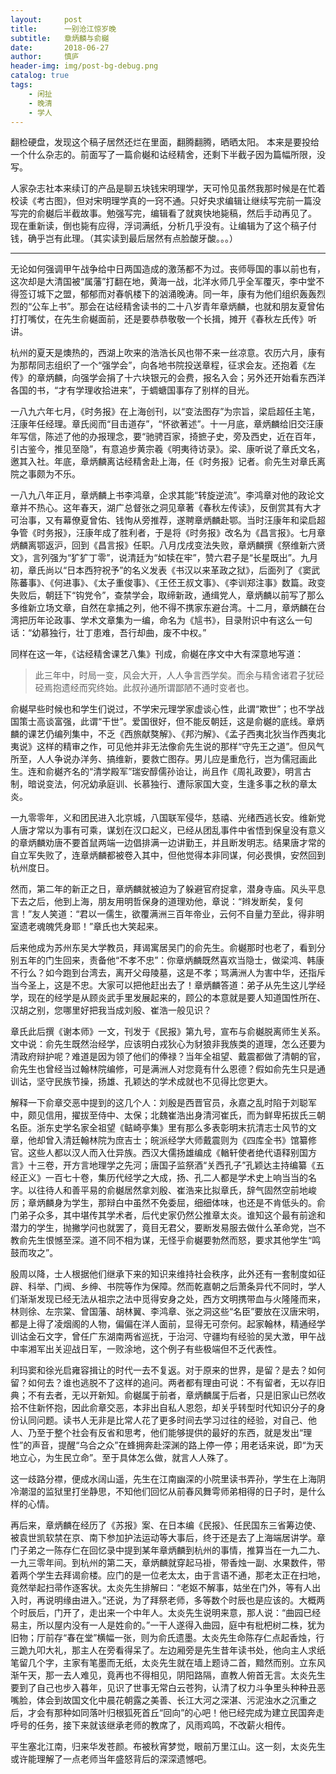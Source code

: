 ```yaml
---
layout:     post
title:      一别沧江惊岁晚
subtitle:   章炳麟与俞樾
date:       2018-06-27
author:     慎庐
header-img: img/post-bg-debug.png
catalog: true
tags:
    - 闲扯
    - 晚清
    - 学人
---
```




翻检硬盘，发现这个稿子居然还烂在里面，翻腾翻腾，晒晒太阳。 本来是要投给一个什么杂志的。前面写了一篇俞樾和诂经精舍，还剩下半截子因为篇幅所限，没写。

人家杂志社本来续订的产品是聊五块钱宋明理学，天可怜见虽然我那时候是在忙着校读《考古图》，但对宋明理学真的一窍不通。只好央求编辑让继续写完前一篇没写完的俞樾后半截故事。勉强写完，编辑看了就爽快地毙稿，然后手动再见了。 现在重新读，倒也毙有应得，浮词满纸，分析几乎没有。让编辑为了这个稿子付钱，确乎岂有此理。（其实读到最后居然有点脸酸牙酸。。。） 

__________________________________________________________

无论如何强调甲午战争给中日两国造成的激荡都不为过。丧师辱国的事以前也有，这次却是大清国被“属藩”打翻在地，黄海一战，北洋水师几乎全军覆灭，李中堂不得签订城下之盟，郁郁而对春帆楼下的汹涌晚涛。同一年，康有为他们组织轰轰烈烈的“公车上书”。那会在诂经精舍读书的二十八岁青年章炳麟，也就和朋友夏曾佑打打嘴仗，在先生俞樾面前，还是要恭恭敬敬一个长揖，摊开《春秋左氏传》听讲。 

杭州的夏天是燠热的，西湖上吹来的浩浩长风也带不来一丝凉意。农历六月，康有为那帮同志组织了一个“强学会”，向各地书院投送章程，征求会友。还抱着《左传》的章炳麟，向强学会捐了十六块银元的会费，报名入会；另外还开始看东西洋各国的书，“才有学理收拾进来”，于蜩螗国事存了别样的目光。

 一八九六年七月，《时务报》在上海创刊，以“变法图存”为宗旨，梁启超任主笔，汪康年任经理。章氏阅而“目击道存”，“怀欲著述”。十一月底，章炳麟给旧交汪康年写信，陈述了他的办报理念，要“驰骋百家，掎摭子史，旁及西史，近在百年，引古鉴今，推见至隐”，有意追步黄宗羲《明夷待访录》。梁、康听说了章氏文名，邀其入社。年底，章炳麟离诂经精舍赴上海，任《时务报》记者。俞先生对章氏离院之事颇为不乐。

 一八九八年正月，章炳麟上书李鸿章，企求其能“转旋逆流”。李鸿章对他的政论文章并不热心。这年春天，湖广总督张之洞见章著《春秋左传读》，反倒赏其有大才可治事，又有幕僚夏曾佑、钱恂从旁推荐，遂聘章炳麟赴鄂。当时汪康年和梁启超争管《时务报》，汪康年成了胜利者，于是将《时务报》改名为《昌言报》。七月章炳麟离鄂返沪，回到《昌言报》任职。八月戊戌变法失败，章炳麟撰《祭维新六贤文》，言列强为“犷犷丁零”，说清廷为“如犊在牢”，赞六君子是“长星既出”。九月初，章氏尚以“日本西狩祝予”的名义发表《书汉以来革政之狱》，后面列了《窦武陈蕃事》、《何进事》、《太子重俊事》、《王伾王叔文事》、《李训郑注事》数篇。政变失败后，朝廷下“钩党令”，查禁学会，取缔新政，通缉党人，章炳麟以前写了那么多维新立场文章，自然在拿捕之列，他不得不携家东避台湾。十二月，章炳麟在台湾把历年论政事、学术文章集为一编，命名为《訄书》，目录附识中有这么一句话：“幼慕独行，壮丁患难，吾行却曲，废不中权。”  

同样在这一年，《诂经精舍课艺八集》刊成，俞樾在序文中大有深意地写道：      

> 此三年中，时局一变，风会大开，人人争言西学矣。而余与精舍诸君子犹硁硁焉抱遗经而究终始。此叔孙通所谓鄙陋不通时变者也。 

俞樾早些时候也和学生们说过，不学宋元理学家虚谈心性，此谓“欺世”；也不学战国策士高谈富强，此谓“干世”。爱国很好，但不能反朝廷，这是俞樾的底线。章炳麟的课艺仍编列集中，不乏《西旅献獒解》、《邦汋解》、《孟子西夷北狄当作西夷北夷说》这样的精审之作，可见他并非无法像俞先生说的那样“守先王之道”。但风气所至，人人争说办洋务、搞维新，要救亡图存。男儿应是重危行，岂为儒冠画此生。连和俞樾齐名的“清学殿军”瑞安醇儒孙诒让，尚且作《周礼政要》，明言古制，暗说变法，何况幼承庭训、长慕独行、遭际家国大变，生逢多事之秋的章太炎。 

一九零零年，义和团民进入北京城，八国联军侵华，慈禧、光绪西逃长安。维新党人唐才常以为事有可乘，谋划在汉口起义，已经从团乱事件中省悟到保皇没有意义的章炳麟劝唐不要首鼠两端一边倡排满一边讲勤王，并且断发明志。结果唐才常的自立军失败了，连章炳麟都被卷入其中，但他觉得本非同谋，何必畏惧，安然回到杭州度日。

然而，第二年的新正之日，章炳麟就被迫为了躲避官府捉拿，潜身寺庙。风头平息下去之后，他到上海，朋友用明哲保身的道理劝他，章说：“辫发断矣，复何言！”友人笑道：“君以一儒生，欲覆满洲三百年帝业，云何不自量力至此，得非明室遗老魂魄凭身耶！”章氏也大笑起来。

后来他成为苏州东吴大学教员，拜谒寓居吴门的俞先生。俞樾那时也老了，看到分别五年的门生回来，责备他“不孝不忠”：你章炳麟既然喜欢当隐士，做梁鸿、韩康不行么？如今跑到台湾去，离开父母陵墓，这是不孝；骂满洲人为害中华，还指斥当今圣上，这是不忠。大家可以把他赶出去了！章炳麟答道：弟子从先生这儿学经学，现在的经学是从顾炎武手里发展起来的，顾公的本意就是要人知道国性所在、汉胡之别，您哪里好把我当成刘殷、崔浩一般见识？

章氏此后撰《谢本师》一文，刊发于《民报》第九号，宣布与俞樾脱离师生关系。文中说：俞先生既然治经学，应该明白戎狄心为豺狼非我族类的道理，怎么还要为清政府辩护呢？难道是因为领了他们的俸禄？当年全祖望、戴震都做了清朝的官，俞先生也曾经当过翰林院编修，可是满洲人对您竟有什么恩德？假如俞先生只是通训诂，坚守民族节操，扬雄、孔颖达的学术成就也不见得比您更大。 

解释一下俞章交恶中提到的这几个人：刘殷是西晋官员，永嘉之乱时陷于刘聪军中，颇见信用，擢拔至侍中、太保；北魏崔浩出身清河崔氏，而为鲜卑拓拔氏三朝名臣。浙东史学名家全祖望《鲒崎亭集》里有那么多表彰明末抗清志士风节的文章，他却曾入清廷翰林院为庶吉士；皖派经学大师戴震则为《四库全书》馆纂修官。这些人都以汉人而入仕异族。西汉大儒扬雄编成《輶轩使者绝代语释别国方言》十三卷，开方言地理学之先河；唐国子监祭酒“关西孔子”孔颖达主持编纂《五经正义》一百七十卷，集历代经学之大成，扬、孔二人都是学术史上响当当的名字。以往待人和善平易的俞樾居然拿刘殷、崔浩来比拟章氏，辞气固然空前地峻厉；章炳麟身为学生，那辩白中虽然不免委屈，细细体味，也还是不肯低头的。俞门弟子众多，其中堪传其学术者，后代史家仍然公推章太炎。谁知这个最有前途和潜力的学生，抛撇学问也就罢了，竟目无君父，要断发易服去做什么革命党，岂不教俞先生恨憾至深。道不同不相为谋，无怪乎俞樾要勃然而怒，要求其他学生“鸣鼓而攻之”。  

殷周以降，士人根据他们继承下来的知识来维持社会秩序，此外还有一套制度如征辟、科举、门阀、乡绅、书院等作为保障。然而乾嘉朝之后萧条异代不同时，学人们渐渐发现已经无法从祖宗之法中觅得安身之处，西方文明携带血与火隆隆而来，林则徐、左宗棠、曾国藩、胡林翼、李鸿章、张之洞这些“名臣”要放在汉唐宋明，都是上得了凌烟阁的人物，偏偏在洋人面前，显得无可奈何。起家翰林，精通经学训诂金石文字，曾任广东湖南两省巡抚，于治河、守疆均有经验的吴大澂，甲午战中率湘军出关迎战日军，一败涂地，这个例子有些极端但不乏代表性。

 利玛窦和徐光启雍容揖让的时代一去不复返。对于原来的世界，是留？是去？如何留？如何去？谁也逃脱不了这样的追问。两者都有理由可说：不有留者，无以存旧典；不有去者，无以开新知。俞樾属于前者，章炳麟属于后者，只是旧家山已然收拾不住新怀抱，因此俞章交恶，本非出自私人恩怨，却关乎转型时代知识分子的身份认同问题。读书人无非是比常人花了更多时间去学习过往的经验，对自己、他人、乃至于整个社会有反省和思考，他们能够提供的最好的东西，就是发出“理性”的声音，提醒“乌合之众”在蜂拥奔赴深渊的路上停一停；用老话来说，即“为天地立心，为生民立命”。至于具体怎么做，就言人人殊了。 

这一歧路分襟，便成水阔山遥，先生在江南幽深的小院里读书弄孙，学生在上海阴冷潮湿的监狱里打坐静思，不知他们回忆从前春风舞雩师弟相得的日子时，是什么样的心情。 

再后来，章炳麟在经历了《苏报》案、在日本编《民报》、任民国东三省筹边使、被袁世凯软禁在京、南下参加护法运动等大事后，终于还是去了上海端居讲学。章门子弟之一陈存仁在回忆录中提到某年章炳麟到杭州的事情，推算当在一九二九、一九三零年间。到杭州的第二天，章炳麟就穿起马褂，带香烛一副、水果数件，带着两个学生去拜谒俞楼。应门的是一位老太太，由于言语不通，那老太正在扫地，竟然举起扫帚作逐客状。太炎先生排解曰：“老妪不解事，姑坐在门外，等有人出入时，再说明缘由进入。”还说，为了拜祭老师，多等数个时辰也是应该的。大概两个时辰后，门开了，走出来一个中年人。太炎先生说明来意，那人说：“曲园已经易主，所以屋内没有一人是姓俞的。”一干人遂得入曲园，庭中有枇杷树二株，犹为旧物；厅前存“春在堂”横幅一张，则为俞氏遗墨。太炎先生命陈存仁点起香烛，行三跪九叩大礼，那主人在旁看得呆了。左边厢旁是先生昔年读书处，他向主人求纸笔留几个字，主家有笔墨而无纸，太炎先生就在墙上题诗二首，黯然而别。立东风渐午天，那一去人难见，竟再也不得相见，阴阳路隔，直教人俯首无言。太炎先生要到了自己也步入暮年，见识了世事无常白云苍狗，认清了权力斗争里头种种丑恶嘴脸，体会到故国文化中晨花朝露之美善、长江大河之深湛、污泥浊水之沉重之后，才会有那种如同落叶归根狐死首丘“回向”的心吧！他已经完成为建立民国奔走呼号的任务，接下来就该继承老师的教席了，风雨鸡鸣，不改薪火相传。 

平生塞北江南，归来华发苍颜。布被秋宵梦觉，眼前万里江山。这一刻，太炎先生或许能理解了一点老师当年盛怒背后的深深遗憾吧。 
